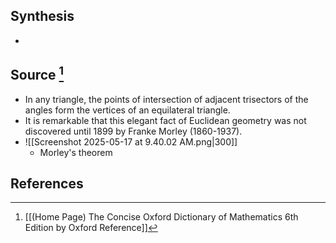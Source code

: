 ## Synthesis
- 
## Source [^1]
- In any triangle, the points of intersection of adjacent trisectors of the angles form the vertices of an equilateral triangle.
- It is remarkable that this elegant fact of Euclidean geometry was not discovered until 1899 by Franke Morley (1860-1937).
- ![[Screenshot 2025-05-17 at 9.40.02 AM.png|300]]
	- Morley's theorem
## References

[^1]: [[(Home Page) The Concise Oxford Dictionary of Mathematics 6th Edition by Oxford Reference]]